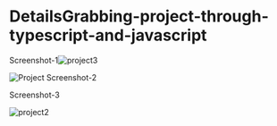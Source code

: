 # DetailsGrabbing-project-through-typescript-and-javascript
Screenshot-1![project3](https://github.com/user-attachments/assets/c3b151e9-1ca9-42a1-9743-090d61a785b3)

![Project](https://github.com/user-attachments/assets/3d088fef-fbdd-4696-a8c6-45f3fe6bbcae)
Screenshot-2



Screenshot-3

![project2](https://github.com/user-attachments/assets/eeb5d1e4-3f59-44e1-93eb-654bc5cde960)


